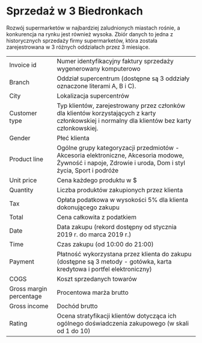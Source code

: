 # Sprzedaż w 3 Biedronkach

Rozwój supermarketów w najbardziej zaludnionych miastach rośnie, a konkurencja na rynku jest również wysoka. Zbiór danych to jedna z historycznych sprzedaży firmy supermarketów, która została zarejestrowana w 3 różnych oddziałach przez 3 miesiące. 

|  |  |
| --- | --- |
| Invoice id | Numer identyfikacyjny faktury sprzedaży wygenerowany komputerowo |
| Branch | Oddział supercentrum (dostępne są 3 oddziały oznaczone literami A, B i C). |
| City | Lokalizacja supercentrów |
| Customer type | Typ klientów, zarejestrowany przez członków dla klientów korzystających z karty członkowskiej i normalny dla klientów bez karty członkowskiej. |
| Gender | Płeć klienta |
| Product line | Ogólne grupy kategoryzacji przedmiotów - Akcesoria elektroniczne, Akcesoria modowe, Żywność i napoje, Zdrowie i uroda, Dom i styl życia, Sport i podróże |
| Unit price | Cena każdego produktu w $ |
| Quantity | Liczba produktów zakupionych przez klienta |
| Tax | Opłata podatkowa w wysokości 5% dla klienta dokonującego zakupu |
| Total | Cena całkowita z podatkiem |
| Date | Data zakupu (rekord dostępny od stycznia 2019 r. do marca 2019 r.) |
| Time | Czas zakupu (od 10:00 do 21:00) |
| Payment | Płatność wykorzystana przez klienta do zakupu (dostępne są 3 metody - gotówka, karta kredytowa i portfel elektroniczny) |
| COGS | Koszt sprzedanych towarów |
| Gross margin percentage | Procentowa marża brutto |
| Gross income | Dochód brutto |
| Rating | Ocena stratyfikacji klientów dotycząca ich ogólnego doświadczenia zakupowego (w skali od 1 do 10) |

